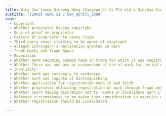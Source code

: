 ```yaml
---
title: Wing Joo Loong Ginseng Hong (Singapore) Co Pte Ltd v Qinghai Xinyuan Foreign Trade Co 
subtitle: "[2008] SGHC 51 / 09\_April\_2008"
tags:
  - Copyright
  - Whether proprietor having copyright
  - Onus of proof on proprietor
  - Failure of proprietor to prove claim
  - Third party never claiming to be owner of copyright
  - Alleged infringer\'s declaration granted in part
  - Trade Marks and Trade Names
  - Revocation
  - Whether mark becoming common name in trade for which it was registered due to acts or inactivity of proprietor
  - Whether there was non-use or suspension of use of mark for period of five years
  - Invalidity
  - Whether mark was customary to cordyceps
  - Whether mark was capable of distinguishing
  - Whether application for registration made in bad faith
  - Whether proprietor obtaining registration of mark through fraud and/or misrepresentation
  - Whether court having discretion not to revoke or invalidate mark if grounds under ss 22(1) or 23(1) Trade Marks Act (Cap 332, 2005 Rev Ed) have been made out
  - Relevant circumstances to be taken into consideration in exercise of power to revoke or invalidate
  - Whether registration should be invalidated

---
```


